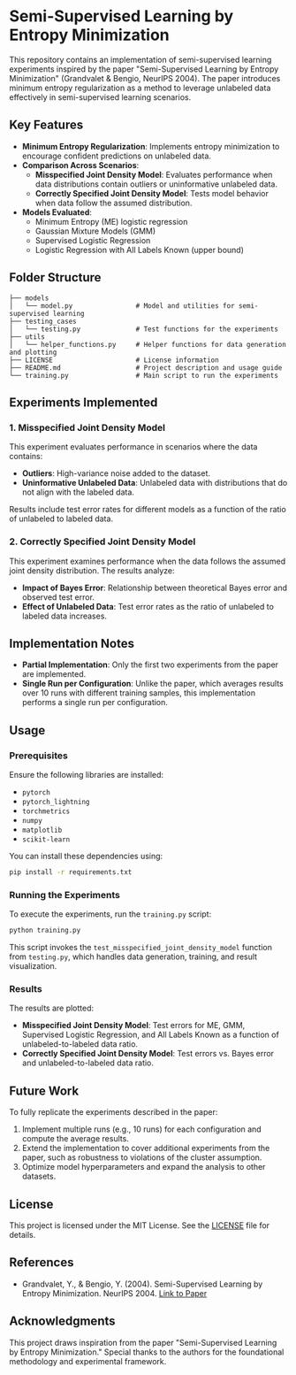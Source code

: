 # Semi-Supervised Learning by Entropy Minimization

This repository contains an implementation of semi-supervised learning experiments inspired by the paper "Semi-Supervised Learning by Entropy Minimization" (Grandvalet & Bengio, NeurIPS 2004). The paper introduces minimum entropy regularization as a method to leverage unlabeled data effectively in semi-supervised learning scenarios.

## Key Features

- **Minimum Entropy Regularization**: Implements entropy minimization to encourage confident predictions on unlabeled data.
- **Comparison Across Scenarios**:
  - **Misspecified Joint Density Model**: Evaluates performance when data distributions contain outliers or uninformative unlabeled data.
  - **Correctly Specified Joint Density Model**: Tests model behavior when data follow the assumed distribution.
- **Models Evaluated**:
  - Minimum Entropy (ME) logistic regression
  - Gaussian Mixture Models (GMM)
  - Supervised Logistic Regression
  - Logistic Regression with All Labels Known (upper bound)

## Folder Structure

```
├── models
│   └── model.py                # Model and utilities for semi-supervised learning
├── testing_cases
│   └── testing.py              # Test functions for the experiments
├── utils
│   └── helper_functions.py     # Helper functions for data generation and plotting
├── LICENSE                     # License information
├── README.md                   # Project description and usage guide
└── training.py                 # Main script to run the experiments
```

## Experiments Implemented

### 1. Misspecified Joint Density Model
This experiment evaluates performance in scenarios where the data contains:
- **Outliers**: High-variance noise added to the dataset.
- **Uninformative Unlabeled Data**: Unlabeled data with distributions that do not align with the labeled data.

Results include test error rates for different models as a function of the ratio of unlabeled to labeled data.

### 2. Correctly Specified Joint Density Model
This experiment examines performance when the data follows the assumed joint density distribution. The results analyze:
- **Impact of Bayes Error**: Relationship between theoretical Bayes error and observed test error.
- **Effect of Unlabeled Data**: Test error rates as the ratio of unlabeled to labeled data increases.

## Implementation Notes

- **Partial Implementation**: Only the first two experiments from the paper are implemented.
- **Single Run per Configuration**: Unlike the paper, which averages results over 10 runs with different training samples, this implementation performs a single run per configuration.

## Usage

### Prerequisites

Ensure the following libraries are installed:
- `pytorch`
- `pytorch_lightning`
- `torchmetrics`
- `numpy`
- `matplotlib`
- `scikit-learn`

You can install these dependencies using:
```bash
pip install -r requirements.txt
```

### Running the Experiments

To execute the experiments, run the `training.py` script:
```bash
python training.py
```

This script invokes the `test_misspecified_joint_density_model` function from `testing.py`, which handles data generation, training, and result visualization.

### Results

The results are plotted:
- **Misspecified Joint Density Model**: Test errors for ME, GMM, Supervised Logistic Regression, and All Labels Known as a function of unlabeled-to-labeled data ratio.
- **Correctly Specified Joint Density Model**: Test errors vs. Bayes error and unlabeled-to-labeled data ratio.

## Future Work

To fully replicate the experiments described in the paper:
1. Implement multiple runs (e.g., 10 runs) for each configuration and compute the average results.
2. Extend the implementation to cover additional experiments from the paper, such as robustness to violations of the cluster assumption.
3. Optimize model hyperparameters and expand the analysis to other datasets.

## License

This project is licensed under the MIT License. See the [LICENSE](./LICENSE) file for details.

## References

- Grandvalet, Y., & Bengio, Y. (2004). Semi-Supervised Learning by Entropy Minimization. NeurIPS 2004. [Link to Paper](https://proceedings.neurips.cc/paper_files/paper/2004/file/96f2b50b5d3613adf9c27049b2a888c7-Paper.pdf)

## Acknowledgments

This project draws inspiration from the paper "Semi-Supervised Learning by Entropy Minimization." Special thanks to the authors for the foundational methodology and experimental framework.
